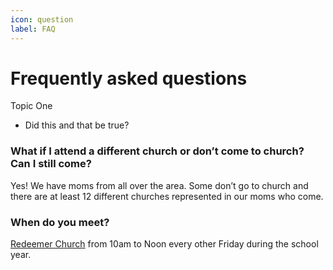 ```yaml
---
icon: question
label: FAQ
---
```


# Frequently asked questions

Topic One
- Did this and that be true?


### What if I attend a different church or don’t come to church? Can I still come?
Yes! We have moms from all over the area. Some don’t go to church and there are at least 12 different churches represented in our moms who come.

### When do you meet?
[Redeemer Church]() from 10am to Noon every other Friday during the school year.
